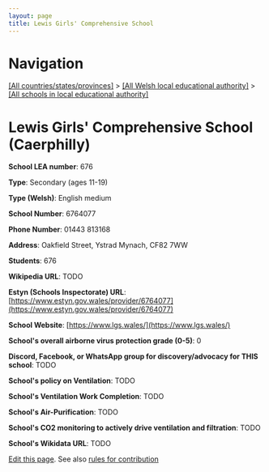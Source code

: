 ```yaml
---
layout: page
title: Lewis Girls' Comprehensive School
---
```

# Navigation

[[All countries/states/provinces]](../../..) > [[All Welsh local educational authority]](../..) > [[All schools in local educational authority]](..)

# Lewis Girls' Comprehensive School (Caerphilly)

**School LEA number**: 676

**Type**: Secondary (ages 11-19)

**Type (Welsh)**: English medium

**School Number**: 6764077

**Phone Number**: 01443 813168

**Address**: Oakfield Street, Ystrad Mynach, CF82 7WW

**Students**: 676

**Wikipedia URL**: TODO

**Estyn (Schools Inspectorate) URL**: [https://www.estyn.gov.wales/provider/6764077](https://www.estyn.gov.wales/provider/6764077)

**School Website**: [https://www.lgs.wales/](https://www.lgs.wales/)

**School's overall airborne virus protection grade (0-5)**: 0

**Discord, Facebook, or WhatsApp group for discovery/advocacy for THIS school**: TODO

**School's policy on Ventilation**: TODO

**School's Ventilation Work Completion**: TODO

**School's Air-Purification**: TODO

**School's CO2 monitoring to actively drive ventilation and filtration**: TODO

**School's Wikidata URL**: TODO




[Edit this page](https://github.com/ventilate-schools/Wales/edit/prif/./Caerphilly/Lewis_Girls'_Comprehensive_School.md). See also [rules for contribution](../../../contribution-rules/)